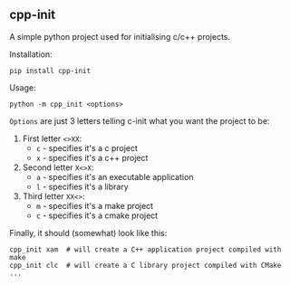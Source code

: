 ## cpp-init

A simple python project used for initialising c/c++ projects.

Installation:
```
pip install cpp-init
```

Usage:
```
python -m cpp_init <options>
```

`Options` are just 3 letters telling c-init what you want the project to be:
1. First letter `<>XX`:
	- `c` - specifies it's a c project
	- `x` - specifies it's a c++ project
2. Second letter `X<>X`:
	- `a` - specifies it's an executable application
	- `l` - specifies it's a library
3. Third letter `XX<>`:
	- `m` - specifies it's a make project
	- `c` - specifies it's a cmake project

Finally, it should (somewhat) look like this:
```
cpp_init xam  # will create a C++ application project compiled with make 
cpp_init clc  # will create a C library project compiled with CMake
...
```
